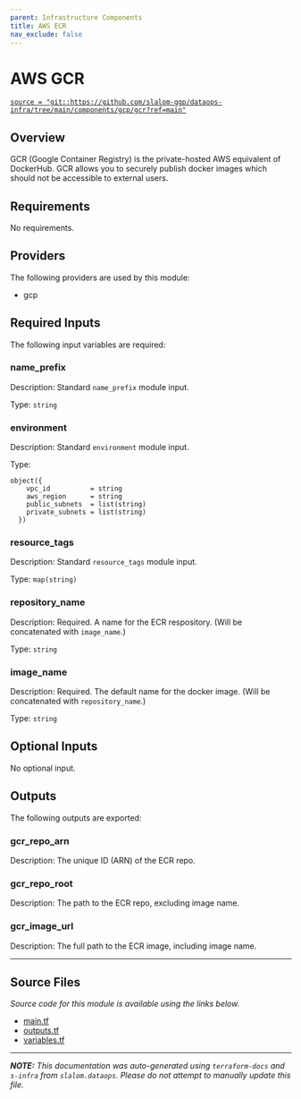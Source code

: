 ```yaml
---
parent: Infrastructure Components
title: AWS ECR
nav_exclude: false
---
```

# AWS GCR

[`source = "git::https://github.com/slalom-ggp/dataops-infra/tree/main/components/gcp/gcr?ref=main"`](https://github.com/slalom-ggp/dataops-infra/tree/main/components/aws/ecr)

## Overview


GCR (Google Container Registry) is the private-hosted AWS equivalent of DockerHub. GCR allows you to securely publish docker images which
should not be accessible to external users.

## Requirements

No requirements.

## Providers

The following providers are used by this module:

- gcp

## Required Inputs

The following input variables are required:

### name\_prefix

Description: Standard `name_prefix` module input.

Type: `string`

### environment

Description: Standard `environment` module input.

Type:

```hcl
object({
    vpc_id          = string
    aws_region      = string
    public_subnets  = list(string)
    private_subnets = list(string)
  })
```

### resource\_tags

Description: Standard `resource_tags` module input.

Type: `map(string)`

### repository\_name

Description: Required. A name for the ECR respository. (Will be concatenated with `image_name`.)

Type: `string`

### image\_name

Description: Required. The default name for the docker image. (Will be concatenated with `repository_name`.)

Type: `string`

## Optional Inputs

No optional input.

## Outputs

The following outputs are exported:

### gcr\_repo\_arn

Description: The unique ID (ARN) of the ECR repo.

### gcr\_repo\_root

Description: The path to the ECR repo, excluding image name.

### gcr\_image\_url

Description: The full path to the ECR image, including image name.

---------------------

## Source Files

_Source code for this module is available using the links below._

* [main.tf](https://github.com/slalom-ggp/dataops-infra/tree/main//components/gcp/gcr/main.tf)
* [outputs.tf](https://github.com/slalom-ggp/dataops-infra/tree/main//components/gcp/gcr/outputs.tf)
* [variables.tf](https://github.com/slalom-ggp/dataops-infra/tree/main//components/gcp/gct/variables.tf)

---------------------

_**NOTE:** This documentation was auto-generated using
`terraform-docs` and `s-infra` from `slalom.dataops`.
Please do not attempt to manually update this file._
